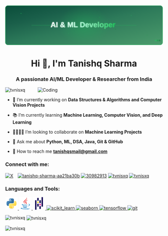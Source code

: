![MasterHead](https://raw.githubusercontent.com/tvnisxq/GitHub-Profile-Config-Files/11d6acbcf195918e519699ace0d842853775db68/banner.svg)
<h1 align="center">Hi 👋, I'm Tanishq Sharma</h1>
<h3 align="center">A passionate AI/ML Developer & Researcher from India</h3>
<img align="right" alt="Coding" width="400" src="https://camo.githubusercontent.com/7e4fde20d16f05f7f68d5fbe55fff4bdc0b43486b11a95aa21b443bb1cd6e622/68747470733a2f2f632e74656e6f722e636f6d2f2d5579674268336e6e664541414141432f636f64696e672e676966">

<p align="left"> <img src="https://komarev.com/ghpvc/?username=tvnisxq&label=Profile%20views&color=0e75b6&style=flat" alt="tvnisxq" /> </p>

- 📝 I’m currently working on **Data Structures & Algorithms and Computer Vision Projects**

- 📚 I’m currently learning **Machine Learning, Computer Vision, and Deep Learning**

- 🫱🏻‍🫲🏼 I’m looking to collaborate on **Machine Learning Projects**

- 💬 Ask me about **Python, ML, DSA, Java, Git & GitHub**

- 🔗 How to reach me **tanishqsmail@gmail.com**


<h3 align="left">Connect with me:</h3>
<p align="left">
<a href="https://twitter.com/tvnisxq" target="_blank"><img align="center" src="https://img.freepik.com/free-vector/new-2023-twitter-logo-x-icon-design_1017-45418.jpg?semt=ais_hybrid&w=740" alt="X" width="32" height="32" style="margin-right:10px;" /></a>
<a href="https://www.linkedin.com/in/tanishq-sharma-aa21ba30b/" target="_blank"><img align="center" src="https://raw.githubusercontent.com/rahuldkjain/github-profile-readme-generator/master/src/images/icons/Social/linked-in-alt.svg" alt="tanishq-sharma-aa21ba30b" height="30" width="40" /></a>
<a href="https://stackoverflow.com/users/30982913" target="blank"><img align="center" src="https://raw.githubusercontent.com/rahuldkjain/github-profile-readme-generator/master/src/images/icons/Social/stack-overflow.svg" alt="30982913" height="30" width="40" /></a>
<a href="https://kaggle.com/tvnisxq" target="blank"><img align="center" src="https://raw.githubusercontent.com/rahuldkjain/github-profile-readme-generator/master/src/images/icons/Social/kaggle.svg" alt="tvnisxq" height="30" width="40" /></a>
<a href="https://www.leetcode.com/tvnisxq" target="blank"><img align="center" src="https://raw.githubusercontent.com/rahuldkjain/github-profile-readme-generator/master/src/images/icons/Social/leet-code.svg" alt="tvnisxq" height="30" width="40" /></a>
</p>

<h3 align="left">Languages and Tools:</h3>
<p align="left">
  <a href="https://www.python.org" target="_blank" rel="noreferrer">
    <img src="https://raw.githubusercontent.com/devicons/devicon/master/icons/python/python-original.svg" alt="python" width="40" height="40"/>
  </a>
  <a href="https://www.java.com" target="_blank" rel="noreferrer">
    <img src="https://raw.githubusercontent.com/devicons/devicon/master/icons/java/java-original.svg" alt="java" width="40" height="40"/>
  </a>
  <a href="https://pandas.pydata.org/" target="_blank" rel="noreferrer">
    <img src="https://raw.githubusercontent.com/devicons/devicon/2ae2a900d2f041da66e950e4d48052658d850630/icons/pandas/pandas-original.svg" alt="pandas" width="40" height="40"/>
  </a>
  <a href="https://scikit-learn.org/" target="_blank" rel="noreferrer">
    <img src="https://upload.wikimedia.org/wikipedia/commons/0/05/Scikit_learn_logo_small.svg" alt="scikit_learn" width="40" height="40"/>
  </a>
  <a href="https://seaborn.pydata.org/" target="_blank" rel="noreferrer">
    <img src="https://seaborn.pydata.org/_images/logo-mark-lightbg.svg" alt="seaborn" width="40" height="40"/>
  </a>
  <a href="https://www.tensorflow.org" target="_blank" rel="noreferrer">
    <img src="https://www.vectorlogo.zone/logos/tensorflow/tensorflow-icon.svg" alt="tensorflow" width="40" height="40"/>
  </a>
  <a href="https://git-scm.com/" target="_blank" rel="noreferrer">
    <img src="https://www.vectorlogo.zone/logos/git-scm/git-scm-icon.svg" alt="git" width="40" height="40"/>
  </a>
</p>

<p><img align="left" src="https://github-readme-stats.vercel.app/api/top-langs?username=tvnisxq&show_icons=true&locale=en&layout=compact" alt="tvnisxq" /></p>

<p>&nbsp;<img align="center" src="https://github-readme-stats.vercel.app/api?username=tvnisxq&show_icons=true&locale=en" alt="tvnisxq" /></p>

<p><img align="center" src="https://github-readme-streak-stats.herokuapp.com/?user=tvnisxq&" alt="tvnisxq" /></p>
